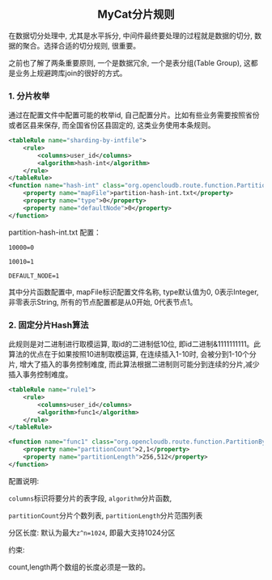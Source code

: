 ## <center>MyCat分片规则</center>

在数据切分处理中, 尤其是水平拆分, 中间件最终要处理的过程就是数据的切分, 数据的聚合。选择合适的切分规则, 很重要。

之前也了解了两条重要原则, 一个是数据冗余, 一个是表分组(Table Group), 这都是业务上规避跨库join的很好的方式。

### 1. 分片枚举

通过在配置文件中配置可能的枚举id, 自己配置分片。比如有些业务需要按照省份或者区县来保存, 而全国省份区县固定的, 这类业务使用本条规则。

```xml
<tableRule name="sharding-by-intfile">
    <rule>
        <columns>user_id</columns>
        <algorithm>hash-int</algorithm>
    </rule>
</tableRule>
<function name="hash-int" class="org.opencloudb.route.function.PartitionByFileMap">
    <property name="mapFile">partition-hash-int.txt</property>
    <property name="type">0</property>
    <property name="defaultNode">0</property>
</function>

```

partition-hash-int.txt 配置：
```text
10000=0

10010=1

DEFAULT_NODE=1
```

其中分片函数配置中, mapFile标识配置文件名称, type默认值为0, 0表示Integer, 非零表示String, 所有的节点配置都是从0开始, 0代表节点1。

### 2. 固定分片Hash算法

此规则是对二进制进行取模运算, 取id的二进制低10位, 即id二进制&1111111111。此算法的优点在于如果按照10进制取模运算, 在连续插入1-10时, 会被分到1-10个分片, 增大了插入的事务控制难度, 而此算法根据二进制则可能分到连续的分片,减少插入事务控制难度。

```xml
<tableRule name="rule1">
    <rule>
        <columns>user_id</columns>
        <algorithm>func1</algorithm>
    </rule>
</tableRule>

<function name="func1" class="org.opencloudb.route.function.PartitionByLong">
    <property name="partitionCount">2,1</property>
    <property name="partitionLength">256,512</property>
</function>
```

配置说明:

`columns`标识将要分片的表字段, `algorithm`分片函数,

`partitionCount`分片个数列表, `partitionLength`分片范围列表

分区长度: 默认为最大`z^n=1024`, 即最大支持1024分区

约束:

count,length两个数组的长度必须是一致的。

